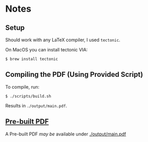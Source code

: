 # Notes

## Setup

Should work with any LaTeX compiler, I used `tectonic`. 

On MacOS you can install tectonic VIA:

```
$ brew install tectonic
```

## Compiling the PDF (Using Provided Script)

To compile, run:

```shell
$ ./scripts/build.sh
```

Results in `./output/main.pdf`. 

## [Pre-built PDF](./output/main.pdf)
A Pre-built PDF *may be* available under [./output/main.pdf](./output/main.pdf)
